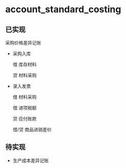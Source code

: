 account_standard_costing
========================

已实现 
------
采购价格差异记账

- 采购入库

  借 库存材料
  
  贷 材料采购

- 录入发票

  借 材料采购

  借 进项税额

  贷 应付账款

  借/贷 商品进销差价
  

待实现
------
- 生产成本差异记账
